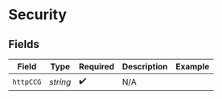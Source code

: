 # Security


## Fields

| Field              | Type               | Required           | Description        | Example            |
| ------------------ | ------------------ | ------------------ | ------------------ | ------------------ |
| `httpCCG`          | *string*           | :heavy_check_mark: | N/A                |                    |
